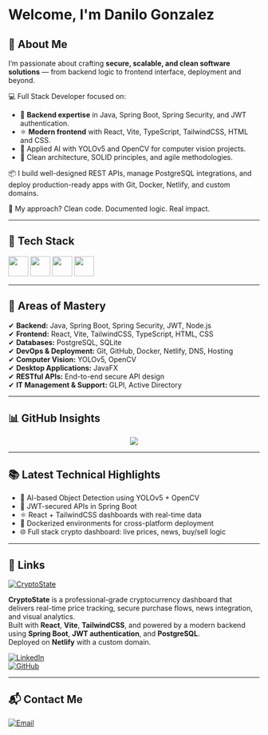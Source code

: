 # Welcome, I'm Danilo Gonzalez

## 🧠 About Me

I’m passionate about crafting **secure, scalable, and clean software solutions** — from backend logic to frontend interface, deployment and beyond.

💻 Full Stack Developer focused on:
- 🔐 **Backend expertise** in Java, Spring Boot, Spring Security, and JWT authentication.
- ⚛️ **Modern frontend** with React, Vite, TypeScript, TailwindCSS, HTML and CSS.
- 🧠 Applied AI with YOLOv5 and OpenCV for computer vision projects.
- 🧪 Clean architecture, SOLID principles, and agile methodologies.

📦 I build well-designed REST APIs, manage PostgreSQL integrations, and deploy production-ready apps with Git, Docker, Netlify, and custom domains.

🚀 My approach? Clean code. Documented logic. Real impact.

---

## 🔧 Tech Stack

<div align="left">
  <img src="https://skillicons.dev/icons?i=java,spring,py,js,ts,react,vite,tailwind,html,css" height="40" />
  <img src="https://skillicons.dev/icons?i=postgres,sqlite,git,github,docker,vscode,linux" height="40" />
  <img src="https://skillicons.dev/icons?i=opencv" height="40" />
  <img src="https://skillicons.dev/icons?i=md,bash,powershell" height="40" />
</div>

---

## 🧩 Areas of Mastery

✔ **Backend:** Java, Spring Boot, Spring Security, JWT, Node.js  
✔ **Frontend:** React, Vite, TailwindCSS, TypeScript, HTML, CSS  
✔ **Databases:** PostgreSQL, SQLite  
✔ **DevOps & Deployment:** Git, GitHub, Docker, Netlify, DNS, Hosting  
✔ **Computer Vision:** YOLOv5, OpenCV  
✔ **Desktop Applications:** JavaFX  
✔ **RESTful APIs:** End-to-end secure API design  
✔ **IT Management & Support:** GLPI, Active Directory  

---

## 📊 GitHub Insights

<p align="center">
  <img src="https://streak-stats.demolab.com?user=DanilovTuring&theme=tokyonight&hide_border=true&card_width=450&exclude_days=Sun%2CSat" />
</p>

---

## 📚 Latest Technical Highlights

- 🧠 AI-based Object Detection using YOLOv5 + OpenCV  
- 🔐 JWT-secured APIs in Spring Boot  
- ⚛️ React + TailwindCSS dashboards with real-time data  
- 🐳 Dockerized environments for cross-platform deployment  
- 🌐 Full stack crypto dashboard: live prices, news, buy/sell logic  

---

## 🔗 Links

[![CryptoState](https://img.shields.io/badge/CryptoState-Live%20App-0A66C2?style=for-the-badge&logo=googlechrome&logoColor=white)](https://cryptostate.lat)

**CryptoState** is a professional-grade cryptocurrency dashboard that delivers real-time price tracking, secure purchase flows, news integration, and visual analytics.  
Built with **React**, **Vite**, **TailwindCSS**, and powered by a modern backend using **Spring Boot**, **JWT authentication**, and **PostgreSQL**.  
Deployed on **Netlify** with a custom domain.


[![LinkedIn](https://img.shields.io/badge/LinkedIn-DanilovTuring-0A66C2?style=for-the-badge&logo=linkedin&logoColor=white)](www.linkedin.com/in/danilo-gonzalez-64ab552a8)  
[![GitHub](https://img.shields.io/badge/GitHub-DanilovTuring-181717?style=for-the-badge&logo=github&logoColor=white)](https://github.com/DanilovTuring)

---

## 📬 Contact Me

[![Email](https://img.shields.io/badge/xxxxx@gmail.com-Email-D14836?style=for-the-badge&logo=gmail&logoColor=white)](mailto:danilogonzalezx77@gmail.com)
